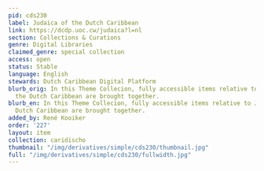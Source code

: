```yaml
---
pid: cds230
label: Judaica of the Dutch Caribbean
link: https://dcdp.uoc.cw/judaica?l=nl
section: Collections & Curations
genre: Digital Libraries
claimed_genre: special collection
access: open
status: Stable
language: English
stewards: Dutch Caribbean Digital Platform
blurb_orig: In this Theme Collecion, fully accessible items relative to Judaica in
  the Dutch Caribbean are brought together.
blurb_en: In this Theme Collecion, fully accessible items relative to Judaica in the
  Dutch Caribbean are brought together.
added_by: René Kooiker
order: '227'
layout: item
collection: caridischo
thumbnail: "/img/derivatives/simple/cds230/thumbnail.jpg"
full: "/img/derivatives/simple/cds230/fullwidth.jpg"
---
```

